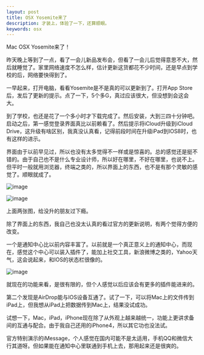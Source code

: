 ```yaml
---
layout: post
title: OSX Yosemite来了
description: 才装上，体验了一下，还算顺眼。
keywords: osx
---
```


Mac OSX Yosemite来了！

昨天晚上等到了一点，看了一会儿新品发布会，但看了一会儿后觉得意思不大，然后就睡觉了。家里网络速度不怎么样，估计更新这货都花不少时间，还是早点到学校的后，网络要快得到了。

一早起来，打开电脑，看看Yosemite是不是真的可以更新到了。打开App Store后，发后了更新的提示。点了一下，5个多G，真过应该很大，但没想到会这会大。

到了学校，也还是花了一个多小时才下载完成了。然后安装，大到三四十分钟吧。启动之后，第一感觉登录界面真比以前赖看了。然后提示将iCloud升级到iCloud Drive，这升级有啥区别，我真没认真看，记得前段时间在升级iPad到IOS8时，也有这样的进示。

界面由于以前早见过，所以也没有太多觉得不一样或是惊喜的。总的感觉还是挺不错的。由于自己也不是什么专业设计师，所以好在哪里，不好在哪里，也说不上。但平时一般就用浏览器，终端之类的，所以界面上的东西，也不是有那个灵敏的感觉了。顺眼就成了。

![image](http://ww2.sinaimg.cn/large/603daed6gw1elegf26ej0j21620s0423.jpg)


![image](http://ww1.sinaimg.cn/large/603daed6gw1elegfnc6kvj212s0oudik.jpg)

上面两张图，给没升的朋友过下瘾。

除了界面上的东西，我自己也没太认真的看过官方的更新说明，有两个觉得方便的改变。

一个是通知中心比以前内容丰富了。以前就是一个真正意义上的通知中心，而现在，感觉这个中心可以装入插件了，能加上社交工具，新浪微博之类的，Yahoo天气，这会说起来，和IOS的状态栏很像的。

![image](http://ww4.sinaimg.cn/large/603daed6gw1elegqh0q4kj20hq16uaby.jpg)

就现在的功能来看，是很有限的，但个人感觉以后应该会有更多的插件能进来的。

第二个发现是AirDrop能与IOS设备互通了。试了一下，可以将Mac上的文件传到iPad上，但我想从iPad上把数据传到Mac上，结果没试成功。

试想一下，Mac，iPad，iPhone现在除了从外观上越来越统一，功能上更讲求备间的互通与配合。由于我自己还用的iPhone4，所以其它功也没法试。

官方特别演示的iMessage，个人感觉在国内可能不是太适用，手机QQ和微信大行其道呀。但如果能在通知中心里联通到手机上去，那用起来还是很爽的。
